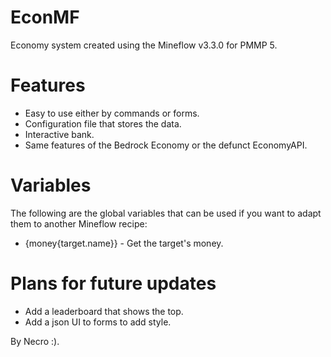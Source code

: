 # EconMF
Economy system created using the Mineflow v3.3.0 for PMMP 5.

# Features
- Easy to use either by commands or forms.
- Configuration file that stores the data.
- Interactive bank.
- Same features of the Bedrock Economy or the defunct EconomyAPI.

# Variables
The following are the global variables that can be used if you want to adapt them to another Mineflow recipe:
- {money{target.name}} - Get the target's money.

# Plans for future updates
- Add a leaderboard that shows the top.
- Add a json UI to forms to add style.

By Necro :).
